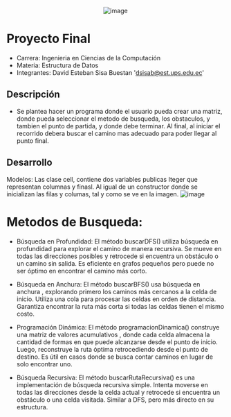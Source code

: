 
<p align="center">
  <img src="https://github.com/user-attachments/assets/caa1a648-f9f1-4327-a500-68c62f8420ea" alt="image">
</p>
<p align="center">
  <h1>
  Proyecto Final
  </h1>
</p>


- Carrera: Ingenieria en Ciencias de la Computación
- Materia: Estructura de Datos
- Integrantes: David Esteban Sisa Buestan  'dsisab@est.ups.edu.ec'

## Descripción
- Se plantea hacer un programa donde el usuario pueda crear una matriz, donde pueda seleccionar el metodo de busqueda, los
obstaculos, y tambien el punto de partida, y donde debe terminar. Al final, al iniciar el recorrido debera buscar el 
camino mas adecuado para poder llegar al punto final.

## Desarrollo 
Modelos: 
Las clase cell, contiene dos variables publicas Iteger que representan columnas y finasl. Al igual de un constructor donde se inicializan las filas y columas, tal y como se ve en la imagen.
![image](https://github.com/user-attachments/assets/7f676ded-9226-4ddc-b9e8-4a4c3d2e2bd7)


# Metodos de Busqueda:

- Búsqueda en Profundidad:
El método buscarDFS() utiliza búsqueda en profundidad  para explorar el camino de manera recursiva. Se mueve en todas las direcciones posibles y retrocede si encuentra un obstáculo o un camino sin salida. Es eficiente en grafos pequeños pero puede no ser óptimo en encontrar el camino más corto.

- Búsqueda en Anchura:
El método buscarBFS() usa búsqueda en anchura , explorando primero los caminos más cercanos a la celda de inicio. Utiliza una cola  para procesar las celdas en orden de distancia. Garantiza encontrar la ruta más corta si todas las celdas tienen el mismo costo.

- Programación Dinámica:
El método programacionDinamica() construye una matriz de valores acumulativos , donde cada celda almacena la cantidad de formas en que puede alcanzarse desde el punto de inicio. Luego, reconstruye la ruta óptima retrocediendo desde el punto de destino. Es útil en casos donde se busca contar caminos en lugar de solo encontrar uno.

- Búsqueda Recursiva:
El método buscarRutaRecursiva() es una implementación de búsqueda recursiva simple. Intenta moverse en todas las direcciones desde la celda actual y retrocede si encuentra un obstáculo o una celda visitada. Similar a DFS, pero más directo en su estructura.


